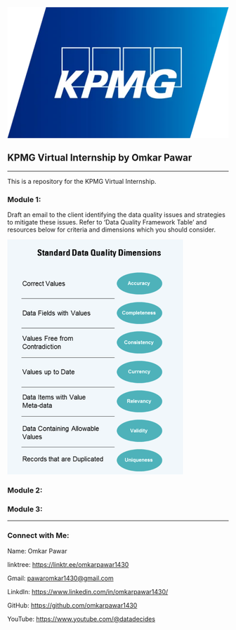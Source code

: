 ![Alt text](Data/image.png)

## KPMG Virtual Internship by Omkar Pawar
----

This is a repository for the KPMG Virtual Internship. 

### Module 1:
Draft an email to the client identifying the data quality issues and strategies to mitigate these issues. Refer to ‘Data Quality Framework Table’ and resources below for criteria and dimensions which you should consider.

<img src="Data/standard data quality dim.png" alt="Alt text" width="400"/>

### Module 2:



### Module 3:

----
### Connect with Me: 

Name: Omkar Pawar

linktree: https://linktr.ee/omkarpawar1430

Gmail: pawaromkar1430@gmail.com

LinkdIn: https://www.linkedin.com/in/omkarpawar1430/ 

GitHub: https://github.com/omkarpawar1430 

YouTube: https://www.youtube.com/@datadecides
